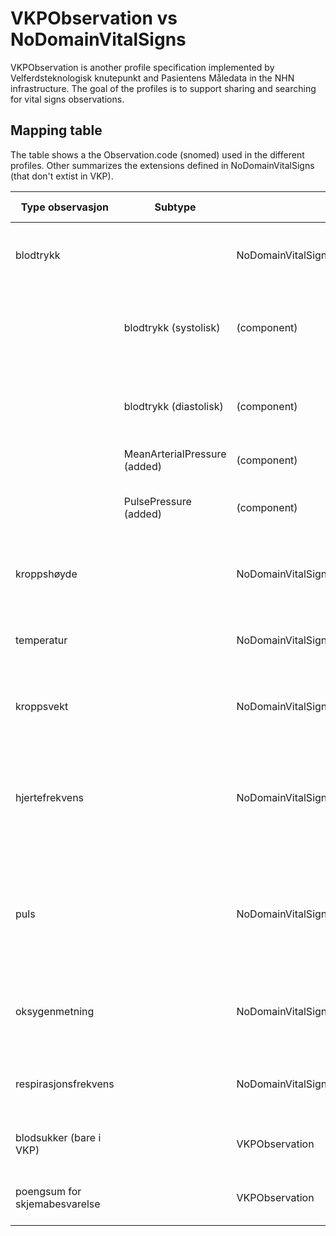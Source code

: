# VKPObservation vs NoDomainVitalSigns

VKPObservation is another profile specification implemented by Velferdsteknologisk knutepunkt and Pasientens Måledata in the NHN infrastructure. The goal of the profiles is to support sharing and searching for vital signs observations.

## Mapping table

The table shows a the Observation.code (snomed) used in the different profiles. Other summarizes the extensions defined in NoDomainVitalSigns (that don't extist in VKP).

|Type observasjon|Subtype|Profile|LOINC|SNOMED|IHTSDO official|VKP snomed|Other|
|----------------|---------|------|-----|------|------|--|--|
|blodtrykk||NoDomainVitalSignsObservationBloodpressure|85354-9 Blood pressure panel with all children optional|no mapping|no mapping||headTiltAngle,  sleepStatus, cuffSize, bodyPosition, formulaMAPCalc, formulaSystolicCalc, formulaDiastolicCalc|
||blodtrykk (systolisk)|(component)|8480-6 Systolic blood-pressure|4471000202106 Systemic systolic arterial blood pressure (observable entity) |271649006 Systolic blood pressure (observable entity)|271649006 - Systolic blood pressure||
||blodtrykk (diastolisk)|(component)|8462-4 Diastolic blood-pressure|4481000202108 Systemic diastolic arterial blood pressure (observable entity)|271650006 Diastolic blood pressure (observable entity)|271650006 - Diastolic blood pressure||
||MeanArterialPressure (added)|(component)|8478-0 |4501000202102 ||IKKE i VKP||
||PulsePressure (added)|(component)|NA| 4461000202102 Systemic arterial pulse pressure (observable entity)||IKKE i VKP||
|kroppshøyde||NoDomainVitalSignsObservationBodyHeight|8302-2 Body height|50373000 Body height measure (observable entity)|248334005 Length of body (observable entity)|IKKE i VKP||
|temperatur||NoDomainVitalSignsObservationBodyTemp|8310-5 Body temperature|276885007 Core body temperature (observable entity)|276885007 Core body temperature (observable entity)|276885007 - Core body temperature|daysSinceMenstruationStart, bodyExposure, activeHeating|
|kroppsvekt||NoDomainVitalSignsObservationBodyWeight|29563-7 Body weight|27113001 Body weight (observable entity)|27113001 Body weight (observable entity)|27113001 - Body weight|clothingState, confoundingFactor|
|hjertefrekvens||NoDomainVitalSignsObservationHeartRate|8867-4 heart-rate|364075005 Heart Rate|78564009 Heart rate measured at systemic artery (observable entity) ECL bruker 364075005|364075005 Heart Rate|heartRythm, confoundingFactor,  clinicalDescription, characterOfHeartrate, BodyPosition, heartRythmIrregularity|
|puls||NoDomainVitalSignsObservationPulse|8867-4 heart-rate|78564009 Heart rate measured at systemic artery (observable entity)|78564009 Heart rate measured at systemic artery (observable entity) ECL bruker 364075005|IKKE i VKP||
|oksygenmetning||NoDomainVitalSignsObservationOxygenSaturation|2708-6 (bør erstattes med 59408-5 internasjonalt)|431314004 Peripheral oxygen saturation (observable entity)|431314004 Peripheral oxygen saturation (observable entity)|431314004 - Peripheral oxygen saturation|inspiredOxygen|
|respirasjonsfrekvens||NoDomainVitalSignsObservationRespirationRate|9279-1 Respiratory Rate|271625008 Rate of spontaneous respiration (observable entity)|86290005 Respiratory rate (observable entity)|IKKE i VKP||
|blodsukker (bare i VKP)||VKPObservation|15074-8 - Glucose [Moles/volume] in Blood|||434912009 - Blood glucose concentration||
|poengsum for skjemabesvarelse||VKPObservation|74465-6 - Questionnaire response Document|||BARE i VKP||
